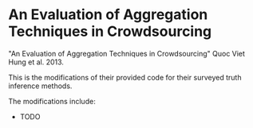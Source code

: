 An Evaluation of Aggregation Techniques in Crowdsourcing
==
"An Evaluation of Aggregation Techniques in Crowdsourcing" Quoc Viet Hung et al. 2013.

This is the modifications of their provided code for their surveyed truth inference methods.

The modifications include:
- TODO
